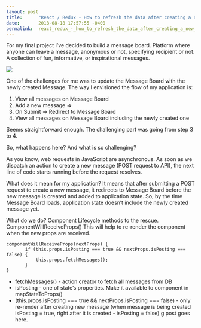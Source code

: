 ```yaml
---
layout: post
title:      "React / Redux - How to refresh the data after creating a new item"
date:       2018-08-18 17:57:55 -0400
permalink:  react_redux_-_how_to_refresh_the_data_after_creating_a_new_item
---
```



For my final project I’ve decided to build a message board. Platform where anyone can leave a message, anonymous or not, specifying recipient or not. A collection of fun, informative, or inspirational messages.

![](http://)

One of the challenges for me was to update the Message Board with the newly created Message. The way I envisioned the flow of my application is: 

1. View all messages on Message Board
2. Add a new message => 
3. On Submit => Redirect to Message Board
4. View all messages on Message Board including the newly created one

Seems straightforward enough. The challenging part was going from step 3 to 4. 

So, what happens here? And what is so challenging?

As you know, web requests in JavaScript are asynchronous. As soon as we dispatch an action to create a new message (POST request to API), the next line of code starts running before the request resolves.

What does it mean for my application? It means that after submitting a POST request to create a new message, it redirects to Message Board before the new message is created and added to application state. So, by the time Message Board loads, application state doesn’t include the newly created message yet.

What do we do? Component Lifecycle methods to the rescue. ComponentWillReceiveProps()
This will help to re-render the component when the new props are received.

```
componentWillReceiveProps(nextProps) {
       if (this.props.isPosting === true && nextProps.isPosting === false) {
           this.props.fetchMessages();
       }
}
```

* fetchMessages() - action creator to fetch all messages from DB
* isPosting - one of state’s properties. Make it available to component in mapStateToProps()
* (this.props.isPosting === true && nextProps.isPosting === false) - only re-render after creating new message (when message is being created isPosting = true, right after it is created - isPosting = false)
g post goes here.
